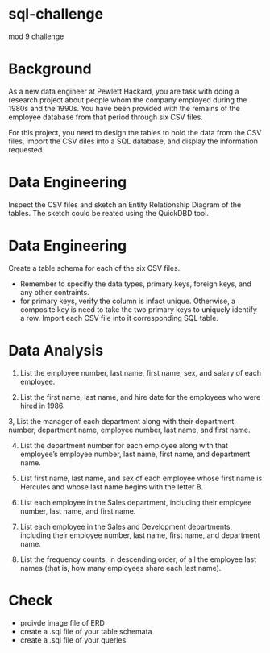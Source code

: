 # sql-challenge
mod 9 challenge

# Background
As a new data engineer at Pewlett Hackard, you are task with doing a research project about people whom the company employed during the 1980s and the 1990s. You have been provided with the remains of the employee database from that period through six CSV files.

For this project, you need to design the tables to hold the data from the CSV files, import the CSV diles into a SQL database, and display the information requested. 

# Data Engineering
Inspect the CSV files and sketch an Entity Relationship Diagram of the tables. The sketch could be reated using the QuickDBD tool.

# Data Engineering
Create a table schema for each of the six CSV files.
  - Remember to specifiy the data types, primary keys, foreign keys, and any other contraints.
  - for primary keys, verify the column is infact unique. Otherwise, a composite key is need to take the two primary keys to uniquely identify a row.
Import each CSV file into it corresponding SQL table.

# Data Analysis
  1. List the employee number, last name, first name, sex, and salary of each employee.
  
  2. List the first name, last name, and hire date for the employees who were hired in 1986.
  
  3, List the manager of each department along with their department number, department name, employee number, last name, and first name.
  
  4. List the department number for each employee along with that employee’s employee number, last name, first name, and department name.
  
  5. List first name, last name, and sex of each employee whose first name is Hercules and whose last name begins with the letter B.
  
  6. List each employee in the Sales department, including their employee number, last name, and first name.
  
  7. List each employee in the Sales and Development departments, including their employee number, last name, first name, and department name.
  
  8. List the frequency counts, in descending order, of all the employee last names (that is, how many employees share each last name).

# Check
- proivde image file of ERD
- create a .sql file of your table schemata
- create a .sql file of your queries

